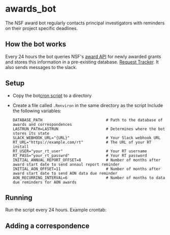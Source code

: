 # awards_bot

The NSF award bot regularly contacts principal investigators with reminders on their project specific deadlines.

## How the bot works 
Every 24 hours the bot queries NSF's [award API](https://www.research.gov/common/webapi/awardapisearch-v1.htm) for newly awarded grants and stores this information in a pre-existing database.   [Request Tracker](https://bestpractical.com/request-tracker/).  It also sends messages to the slack.  

## Setup 
- Copy the bot[cron script](https://github.com/NCEAS/awards-bot/blob/master/inst/main_cron_script.R) to a directory 

- Create a file called `.Renviron` in the same directory as the script
  Include the following variables: 
  ```text
  DATABASE_PATH                            # Path to the database of awards and correspondences
  LASTRUN_PATH=LASTRUN                     # Determines where the bot stores its state
  SLACK_WEBHOOK_URL="{URL}"                # Your Slack webhook URL
  RT_URL="https://example.com/rt"          # The URL of your RT install
  RT_USER="your_rt_user"                   # Your RT username
  RT_PASS="your_rt_passwrd"                # Your RT password
  INITIAL_ANNUAL_REPORT_OFFSET=8           # Number of months after award start date to send annaul report reminder
  INITIAL_AON_OFFSET=11                    # Number of months after award start date to send AON data due reminder
  AON_RECURRING_INTERVAL=6                 # Number of months to data due reminders for AON awards
  ```

## Running 
Run the script every 24 hours.  Example crontab: 

## Adding a correspondence
